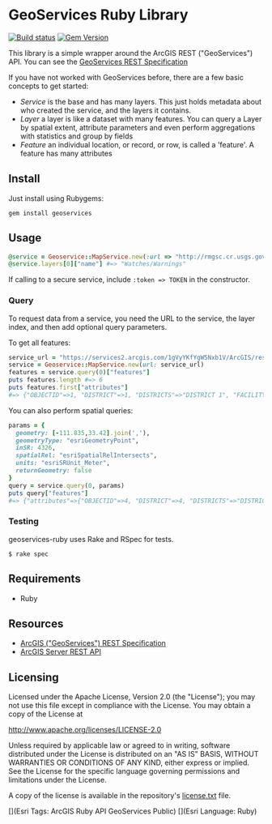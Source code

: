 # GeoServices Ruby Library
[![Build status](https://secure.travis-ci.org/MatzFan/geoservices-ruby.svg)](http://travis-ci.org/MatzFan/geoservices-ruby)
[![Gem Version](https://badge.fury.io/rb/geoservices.svg)](http://badge.fury.io/rb/geoservices)

This library is a simple wrapper around the ArcGIS REST ("GeoServices") API. You can see the [GeoServices REST Specification](http://resources.arcgis.com/en/help/arcgis-rest-api/#/The_ArcGIS_REST_API)

If you have not worked with GeoServices before, there are a few basic concepts to get started:

* _Service_ is the base and has many layers. This just holds metadata about who created the service, and the layers it contains.
* _Layer_ a layer is like a dataset with many features. You can query a Layer by spatial extent, attribute parameters and even perform aggregations with statistics and group by fields
* _Feature_ an individual location, or record, or row, is called a 'feature'. A feature has many attributes


## Install

Just install using Rubygems:

`gem install geoservices`


## Usage

```ruby
@service = Geoservice::MapService.new(:url => "http://rmgsc.cr.usgs.gov/ArcGIS/rest/services/nhss_weat/MapServer")
@service.layers[0]["name"] #=> "Watches/Warnings"
```

If calling to a secure service, include `:token => TOKEN` in the constructor.

### Query

To request data from a service, you need the URL to the service, the layer index, and then add optional query parameters.

To get all features:

```ruby
service_url = "https://services2.arcgis.com/1gVyYKfYgW5Nxb1V/ArcGIS/rest/services/MesaAzCouncilDistricts/FeatureServer"
service = Geoservice::MapService.new(url: service_url)
features = service.query(0)["features"]
puts features.length #=> 6
puts features.first["attributes"]
#=> {"OBJECTID"=>1, "DISTRICT"=>1, "DISTRICTS"=>"DISTRICT 1", "FACILITYID"=>nil, "GLOBALID"=>"1c14efc5-cef2-4757-a9f5-8be2c3eeab66"}
```

You can also perform spatial queries:

```ruby
params = {
  geometry: [-111.835,33.42].join(','),
  geometryType: "esriGeometryPoint",
  inSR: 4326,
  spatialRel: "esriSpatialRelIntersects",
  units: "esriSRUnit_Meter",
  returnGeometry: false
}
query = service.query(0, params)
puts query["features"]
#=> {"attributes"=>{"OBJECTID"=>4, "DISTRICT"=>4, "DISTRICTS"=>"DISTRICT 4", "FACILITYID"=>nil, "GLOBALID"=>"c9f2f6f1-d210-4332-8610-8ad176ab9d07"}}
```

### Testing

geoservices-ruby uses Rake and RSpec for tests.

    $ rake spec

## Requirements

* Ruby

## Resources

* [ArcGIS ("GeoServices") REST Specification](http://resources.arcgis.com/en/help/arcgis-rest-api/#/The_ArcGIS_REST_API)
* [ArcGIS Server REST API](http://resources.arcgis.com/en/help/rest/apiref/)

## Licensing
Licensed under the Apache License, Version 2.0 (the "License");
you may not use this file except in compliance with the License.
You may obtain a copy of the License at

   http://www.apache.org/licenses/LICENSE-2.0

Unless required by applicable law or agreed to in writing, software
distributed under the License is distributed on an "AS IS" BASIS,
WITHOUT WARRANTIES OR CONDITIONS OF ANY KIND, either express or implied.
See the License for the specific language governing permissions and
limitations under the License.

A copy of the license is available in the repository's [license.txt](./LICENSE.txt) file.

[](Esri Tags: ArcGIS Ruby API GeoServices Public)
[](Esri Language: Ruby)

